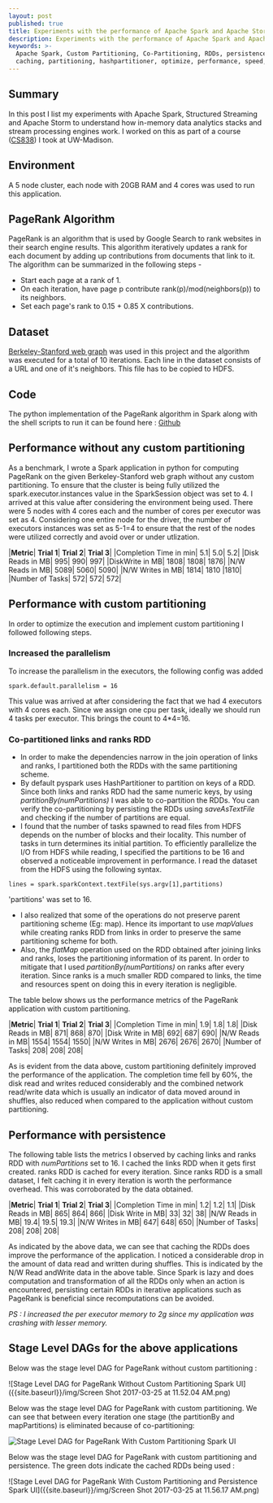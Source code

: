 ```yaml
---
layout: post
published: true
title: Experiments with the performance of Apache Spark and Apache Storm
description: Experiments with the performance of Apache Spark and Apache Storm
keywords: >-
  Apache Spark, Custom Partitioning, Co-Partitioning, RDDs, persistence, dag,
  caching, partitioning, hashpartitioner, optimize, performance, speed, memory
---
```

## Summary

In this post I list my experiments with Apache Spark, Structured Streaming and Apache Storm to understand how in-memory data analytics stacks and stream processing engines work. I worked on this as part of a course ([CS838](http://pages.cs.wisc.edu/~akella/CS838/F16)) I took at UW-Madison.

## Environment

A 5 node cluster, each node with 20GB RAM and 4 cores was used to run this application.

## PageRank Algorithm 

PageRank is an algorithm that is used by Google Search to rank websites in their search engine results. This algorithm iteratively updates a rank for each document by adding up contributions from documents that link to it. The algorithm can be summarized in the following steps -
* Start each page at a rank of 1.
* On each iteration, have page p contribute rank(p)/mod(neighbors(p)) to its neighbors.
* Set each page's rank to 0.15 + 0.85 X contributions.

## Dataset

[Berkeley-Stanford web graph](https://snap.stanford.edu/data/web-BerkStan.html) was used in this project and the algorithm was executed for a total of 10 iterations. Each line in the dataset consists of a URL and one of it's neighbors. This file has to be copied to HDFS.

## Code

The python implementation of the PageRank algorithm in Spark along with the shell scripts to run it can be found here : [Github](https://github.com/ashishvshenoy/pagerank-spark)

## Performance without any custom partitioning

As a benchmark, I wrote a Spark application in python for computing PageRank on the given Berkeley-Stanford web graph without any custom partitioning.
To ensure that the cluster is being fully utilized the spark.executor.instances value in
the SparkSession object was set to 4. I arrived at this value after considering the environment being used. There were 5 nodes with 4 cores each and the number of cores per executor was set as 4. Considering one entire node for the driver, the number of executors instances was set as 5-1=4 to ensure that the rest of the nodes were utilized correctly and avoid over or under utlization.

|<strong>Metric</strong>| <strong>Trial 1</strong>| <strong>Trial 2</strong>| <strong>Trial 3</strong>|
|Completion Time in min| 5.1| 5.0| 5.2|
|Disk Reads in MB| 995| 990| 997|
|DiskWrite in MB| 1808| 1808| 1876|
|N/W Reads in MB| 5089| 5060| 5090|
|N/W Writes in MB| 1814| 1810 |1810|
|Number of Tasks| 572| 572| 572|

## Performance with custom partitioning

In order to optimize the execution and implement custom partitioning I followed following
steps.
### Increased the parallelism
To increase the parallelism in the executors, the following config was added
```
spark.default.parallelism = 16
```
This value was arrived at after considering the fact that we had 4 executors with 4 cores each. Since we assign one cpu per task, ideally we should run 4 tasks per executor. This brings the count to 4*4=16.

### Co-partitioned links and ranks RDD  

* In order to make the dependencies narrow in the join operation of links and ranks, I partitioned both the RDDs with the same partitioning scheme. 
* By default pyspark uses HashPartitioner to partition on keys of a RDD. Since both links and ranks RDD had the same numeric keys, by using _partitionBy(numPartitions)_ I was able to co-partition the RDDs. You can verify the co-partitioning by persisting the RDDs using _saveAsTextFile_ and checking if the number of partitions are equal.
* I found that the number of tasks spawned to read files from HDFS depends on the number of blocks and their locality. This number of tasks in turn determines its initial partition. To efficiently parallelize the I/O from HDFS while reading, I specified the partitions to be 16 and observed a noticeable improvement in performance. I read the dataset from the HDFS using the following syntax.  

```
lines = spark.sparkContext.textFile(sys.argv[1],partitions)
```

'partitions' was set to 16.
* I also realized that some of the operations do not preserve parent partitioning scheme (Eg: map). Hence its important to use _mapValues_ while creating ranks RDD from links in order to preserve the same partitioning scheme for both.
* Also, the _flatMap_ operation used on the RDD obtained after joining links and ranks, loses the partitioning information of its parent. In order to mitigate that I used _partitionBy(numPartitions)_ on ranks after every iteration. Since ranks is a much smaller RDD compared to links, the time and resources spent on doing this in every iteration is negligible.  

The table below shows us the performance metrics of the PageRank application with custom
partitioning.

|<strong>Metric</strong>| <strong>Trial 1</strong>| <strong>Trial 2</strong>| <strong>Trial 3</strong>|
|Completion Time in min| 1.9| 1.8| 1.8|
|Disk Reads in MB| 871| 868| 870|
|Disk Write in MB| 692| 687| 690|
|N/W Reads in MB| 1554| 1554| 1550|
|N/W Writes in MB| 2676| 2676| 2670|
|Number of Tasks| 208| 208| 208|

As is evident from the data above, custom partitioning definitely improved the performance of the application. The completion time fell by 60%, the disk read and writes reduced considerably and the combined network read/write data which is usually an indicator of data moved around in shuffles, also reduced when compared to the application without custom partitioning.

## Performance with persistence

The following table lists the metrics I observed by caching links and ranks RDD with _numPartitions_
set to 16. 
I cached the links RDD when it gets first created. ranks RDD is cached for every iteration. Since ranks RDD is a small dataset, I felt caching it in every iteration is worth the performance overhead. This was corroborated by the data obtained.

|<strong>Metric</strong>| <strong>Trial 1</strong>| <strong>Trial 2</strong>| <strong>Trial 3</strong>|
|Completion Time in min| 1.2| 1.2| 1.1|
|Disk Reads in MB| 865| 864| 866|
|Disk Write in MB| 33| 32| 38|
|N/W Reads in MB| 19.4| 19.5| 19.3|
|N/W Writes in MB| 647| 648| 650|
|Number of Tasks| 208| 208| 208|

As indicated by the above data, we can see that caching the RDDs does improve the performance of the application. I noticed a considerable drop in the amount of data read and written during shuffles. This is indicated by the N/W Read andWrite data in the above table. Since Spark is lazy and does computation and transformation of all the RDDs only when an action is encountered, persisting certain RDDs in iterative applications such as PageRank is beneficial since recomputations can be avoided.  

_PS : I increased the per executor memory to 2g since my application was crashing with
lesser memory._

## Stage Level DAGs for the above applications

Below was the stage level DAG for PageRank without custom partitioning :

![Stage Level DAG for PageRank Without Custom Partitioning Spark UI]({{site.baseurl}}/img/Screen Shot 2017-03-25 at 11.52.04 AM.png)

Below was the stage level DAG for PageRank with custom partitioning. We can see that between every iteration one stage (the partitionBy and mapPartitions) is eliminated because of co-partitioning:

![Stage Level DAG for PageRank With Custom Partitioning Spark UI]({{site.baseurl}}/img/Screen%20Shot%202017-03-25%20at%2011.54.02%20AM.png)

Below was the stage level DAG for PageRank with custom partitioning and persistence. The green dots indicate the cached RDDs being used :

![Stage Level DAG for PageRank With Custom Partitioning and Persistence Spark UI]({{site.baseurl}}/img/Screen Shot 2017-03-25 at 11.56.17 AM.png)
